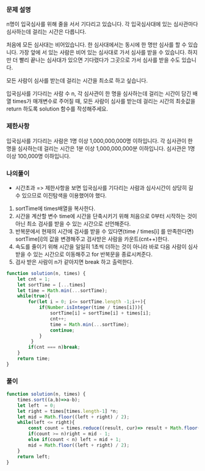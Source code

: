 ### 문제 설명
n명이 입국심사를 위해 줄을 서서 기다리고 있습니다. 각 입국심사대에 있는 심사관마다 심사하는데 걸리는 시간은 다릅니다.

처음에 모든 심사대는 비어있습니다. 한 심사대에서는 동시에 한 명만 심사를 할 수 있습니다. 가장 앞에 서 있는 사람은 비어 있는 심사대로 가서 심사를 받을 수 있습니다. 하지만 더 빨리 끝나는 심사대가 있으면 기다렸다가 그곳으로 가서 심사를 받을 수도 있습니다.

모든 사람이 심사를 받는데 걸리는 시간을 최소로 하고 싶습니다.

입국심사를 기다리는 사람 수 n, 각 심사관이 한 명을 심사하는데 걸리는 시간이 담긴 배열 times가 매개변수로 주어질 때, 모든 사람이 심사를 받는데 걸리는 시간의 최솟값을 return 하도록 solution 함수를 작성해주세요.

### 제한사항
입국심사를 기다리는 사람은 1명 이상 1,000,000,000명 이하입니다.
각 심사관이 한 명을 심사하는데 걸리는 시간은 1분 이상 1,000,000,000분 이하입니다.
심사관은 1명 이상 100,000명 이하입니다.

### 나의풀이
* 시간초과 => 제한사항을 보면 입국심사를 기다리는 사람과 심사시간이 상당히 길 수 있으므로 이진탐색을 이용했어야 했다.
1. sortTime에 times배열을 복사한다.
2. 시간을 계산할 변수 time에 시간을 단축시키기 위해 처음으로 0부터 시작하는 것이 아닌 최소 검사를 받을 수 있는 시간으로 선언해준다.
3. 반복문에서 현재의 시간에 검사를 받을 수 있다면(time / times[i] 를 만족한다면) sortTime[i]의 값을 변경해주고 검사받은 사람을 카운트(cnt++)한다.
4. 속도를 줄이기 위해 시간을 일일히 1초씩 더하는 것이 아니라 바로 다음 사람이 심사받을 수 있는 시간으로 이동해주고 for 반복문을 종료시켜준다.
5. 검사 받은 사람이 n가 같아지면 break 하고 출력한다. 
```jsx
function solution(n, times) {
    let cnt = 1;
    let sortTime = [...times]
    let time = Math.min(...sortTime);
    while(true){
        for(let i = 0; i<= sortTime.length -1;i++){
            if(Number.isInteger(time / times[i])){
                sortTime[i] = sortTime[i] + times[i];
                cnt++; 
                time = Math.min(...sortTime);
                continue;
            } 
         }
        if(cnt === n)break;
    }
    return time;
}
```

### 풀이
```jsx
function solution(n, times) {
    times.sort((a,b)=>a-b);
    let left  = 0;
    let right = times[times.length-1] *n;
    let mid = Math.floor((left + right) / 2);
    while(left <= right){
        const count = times.reduce((result, cur)=> result + Math.floor(mid/cur),0);
        if(count >= n)right = mid - 1;
        else if(count < n) left = mid + 1;
        mid = Math.floor((left + right) / 2);
    }
    return left;
}
```
